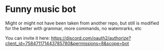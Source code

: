 # Funny music bot
Might or might not have been taken from another repo, but still is modified for the better with grammar, more commands, no watemrarks, etc

You can invite it here: https://discord.com/oauth2/authorize?client_id=758471171443785780&permissions=8&scope=bot

